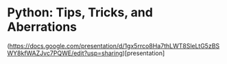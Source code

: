 # Python: Tips, Tricks, and Aberrations

(https://docs.google.com/presentation/d/1gx5rrco8Ha7thLWT8SleLtG5zBSWY8kfWAZJvc7PQWE/edit?usp=sharing)[presentation]

